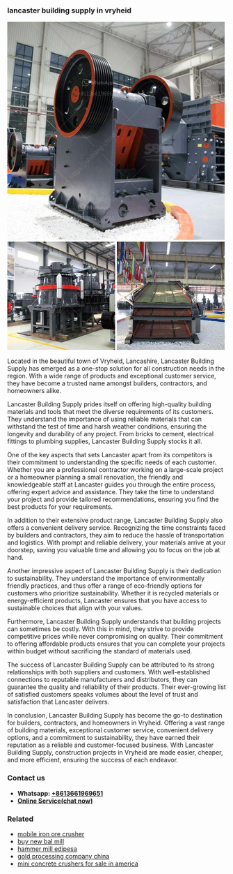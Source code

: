 <h3>lancaster building supply in vryheid</h3><img src='1706766861.jpg' alt=''><p>Located in the beautiful town of Vryheid, Lancashire, Lancaster Building Supply has emerged as a one-stop solution for all construction needs in the region. With a wide range of products and exceptional customer service, they have become a trusted name amongst builders, contractors, and homeowners alike.</p><p>Lancaster Building Supply prides itself on offering high-quality building materials and tools that meet the diverse requirements of its customers. They understand the importance of using reliable materials that can withstand the test of time and harsh weather conditions, ensuring the longevity and durability of any project. From bricks to cement, electrical fittings to plumbing supplies, Lancaster Building Supply stocks it all.</p><p>One of the key aspects that sets Lancaster apart from its competitors is their commitment to understanding the specific needs of each customer. Whether you are a professional contractor working on a large-scale project or a homeowner planning a small renovation, the friendly and knowledgeable staff at Lancaster guides you through the entire process, offering expert advice and assistance. They take the time to understand your project and provide tailored recommendations, ensuring you find the best products for your requirements.</p><p>In addition to their extensive product range, Lancaster Building Supply also offers a convenient delivery service. Recognizing the time constraints faced by builders and contractors, they aim to reduce the hassle of transportation and logistics. With prompt and reliable delivery, your materials arrive at your doorstep, saving you valuable time and allowing you to focus on the job at hand.</p><p>Another impressive aspect of Lancaster Building Supply is their dedication to sustainability. They understand the importance of environmentally friendly practices, and thus offer a range of eco-friendly options for customers who prioritize sustainability. Whether it is recycled materials or energy-efficient products, Lancaster ensures that you have access to sustainable choices that align with your values.</p><p>Furthermore, Lancaster Building Supply understands that building projects can sometimes be costly. With this in mind, they strive to provide competitive prices while never compromising on quality. Their commitment to offering affordable products ensures that you can complete your projects within budget without sacrificing the standard of materials used.</p><p>The success of Lancaster Building Supply can be attributed to its strong relationships with both suppliers and customers. With well-established connections to reputable manufacturers and distributors, they can guarantee the quality and reliability of their products. Their ever-growing list of satisfied customers speaks volumes about the level of trust and satisfaction that Lancaster delivers.</p><p>In conclusion, Lancaster Building Supply has become the go-to destination for builders, contractors, and homeowners in Vryheid. Offering a vast range of building materials, exceptional customer service, convenient delivery options, and a commitment to sustainability, they have earned their reputation as a reliable and customer-focused business. With Lancaster Building Supply, construction projects in Vryheid are made easier, cheaper, and more efficient, ensuring the success of each endeavor.</p><h3>Contact us</h3><ul><li><strong>Whatsapp:&nbsp;<a href="https://wa.me/8613661969651">+8613661969651</a></strong></li><li><a href="https://swt.shibang-china.com/?git&amp;zhl&amp;lancaster building supply in vryheid"><strong>Online Service(chat now)</strong></a></li></ul><h3>Related</h3><ul><li><a href='mobile iron ore crusher.md'>mobile iron ore crusher</a></li><li><a href='buy new bal mill.md'>buy new bal mill</a></li><li><a href='hammer mill edipesa.md'>hammer mill edipesa</a></li><li><a href='gold processing company china.md'>gold processing company china</a></li><li><a href='mini concrete crushers for sale in america.md'>mini concrete crushers for sale in america</a></li></ul>